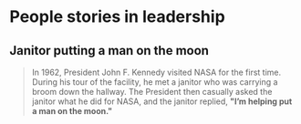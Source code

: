 # People stories in leadership

## Janitor putting a man on the moon

> In 1962, President John F. Kennedy visited NASA for the first time. During his tour of the facility, he met a janitor who was carrying a broom down the hallway. The President then casually asked the janitor what he did for NASA, and the janitor replied, **"I’m helping put a man on the moon."**
